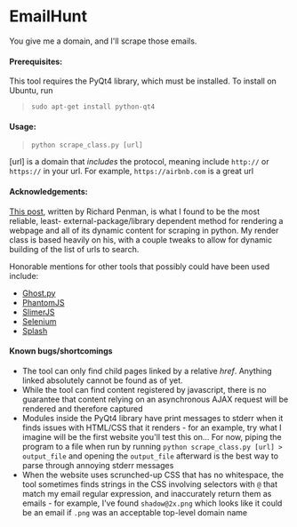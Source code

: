 EmailHunt
=========

You give me a domain, and I'll scrape those emails.

#### Prerequisites:

This tool requires the PyQt4 library, which must be installed.
To install on Ubuntu, run

> `sudo apt-get install python-qt4`


#### Usage: 

> `python scrape_class.py [url]`

[url] is a domain that _includes_ the protocol, meaning include `http://` or 
`https://` in your url. For example, `https://airbnb.com` is a great url

#### Acknowledgements:
[This
post](https://webscraping.com/blog/Scraping-multiple-JavaScript-webpages-with-webkit/),
 written by Richard Penman, is what I found to be the most reliable, least-
external-package/library dependent method for rendering a webpage and
all of its dynamic content for scraping in python. My render class is
based heavily on his, with a couple tweaks to allow for dynamic
building of the list of urls to search.

Honorable mentions for other tools that possibly could have been used include:
* [Ghost.py](https://github.com/jeanphix/Ghost.py)
* [PhantomJS](http://phantomjs.org/)
* [SlimerJS](https://slimerjs.org/)
* [Selenium](http://www.seleniumhq.org/)
* [Splash](https://github.com/scrapinghub/splash)



#### Known bugs/shortcomings
* The tool can only find child pages linked by a relative _href_.
Anything linked absolutely cannot be found as of yet.
* While the tool can find content registered by javascript, there is
no guarantee that content relying on an asynchronous AJAX request will
be rendered and therefore captured
* Modules inside the PyQt4 library have print messages to stderr when
it finds issues with HTML/CSS that it renders - for an example, try
what I imagine will be the first website you'll test this on... For now,
piping the program to a file when run by running 
`python scrape_class.py [url] > output_file` 
and opening the `output_file` afterward is the best way to parse
through annoying stderr messages
* When the website uses scrunched-up CSS that has no whitespace, the
tool sometimes finds strings in the CSS involving selectors with `@` 
that match my email regular expression, and inaccurately return them 
as emails - for example, I've found `shadow@2x.png` which looks like
it could be an email if `.png` was an acceptable top-level domain name 

